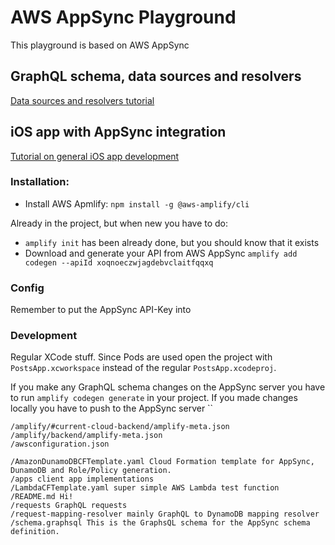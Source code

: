 # AWS AppSync Playground

This playground is based on AWS AppSync

## GraphQL schema, data sources and resolvers
[Data sources and resolvers tutorial](https://docs.aws.amazon.com/appsync/latest/devguide/tutorial-dynamodb-resolvers.html#aws-appsync-tutorial-dynamodb-resolvers)

## iOS app with AppSync integration
[Tutorial on general iOS app development](https://docs.aws.amazon.com/appsync/latest/devguide/building-a-client-app-ios-overview.html)

### Installation:
- Install AWS Apmlify: `npm install -g @aws-amplify/cli`

Already in the project, but when new you have to do:
- `amplify init` has been already done, but you should know that it exists
- Download and generate your API from AWS AppSync `amplify add codegen --apiId xoqnoeczwjagdebvclaitfqqxq`

### Config
Remember to put the AppSync API-Key into

### Development
Regular XCode stuff. Since Pods are used open the project with `PostsApp.xcworkspace` instead of the regular `PostsApp.xcodeproj`.

If you make any GraphQL schema changes on the AppSync server you have to run `amplify codegen generate` in your project. If you made changes locally you have to push to the AppSync server ``

```
/amplify/#current-cloud-backend/amplify-meta.json
/amplify/backend/amplify-meta.json
/awsconfiguration.json
```


```
/AmazonDunamoDBCFTemplate.yaml Cloud Formation template for AppSync, DunamoDB and Role/Policy generation.
/apps client app implementations
/LambdaCFTemplate.yaml super simple AWS Lambda test function
/README.md Hi!
/requests GraphQL requests
/request-mapping-resolver mainly GraphQL to DynamoDB mapping resolver
/schema.graphsql This is the GraphsQL schema for the AppSync schema definition.
```
